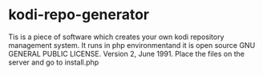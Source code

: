 # kodi-repo-generator
Tis is a piece of software which creates your own kodi repository management system. 
It runs in php environmentand it is open source GNU GENERAL PUBLIC LICENSE. Version 2, June 1991.
Place the files on the server and go to install.php

